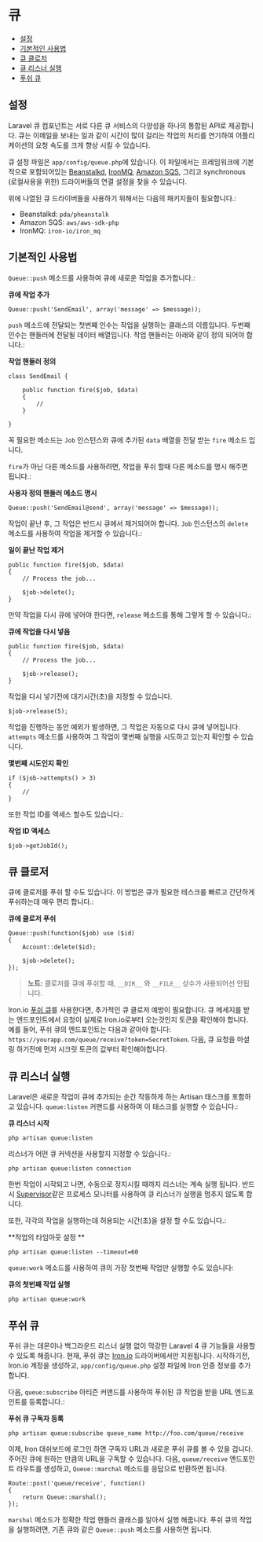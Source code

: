 # 큐

- [설정](#configuration)
- [기본적인 사용법](#basic-usage)
- [큐 클로저](#queueing-closures)
- [큐 리스너 실행](#running-the-queue-listener)
- [푸쉬 큐](#push-queues)

<a name="configuration"></a>
## 설정

Laravel 큐 컴포넌트는 서로 다른 큐 서비스의 다양성을 하나의 통합된 API로 제공합니다. 큐는 이메일을 보내는 일과 같이 시간이 많이 걸리는 작업의 처리를 연기하여 어플리케이션의 요청 속도를 크게 향상 시킬 수 있습니다.

큐 설정 파일은 `app/config/queue.php`에 있습니다. 이 파일에서는 프레임워크에 기본적으로 포함되어있는 [Beanstalkd](http://kr.github.com/beanstalkd), [IronMQ](http://iron.io), [Amazon SQS](http://aws.amazon.com/sqs), 그리고 synchronous (로컬사용을 위한) 드라이버들의 연결 설정을 찾을 수 있습니다.

위에 나열된 큐 드라이버들을 사용하기 위해서는 다음의 패키지들이 필요합니다.:

- Beanstalkd: `pda/pheanstalk`
- Amazon SQS: `aws/aws-sdk-php`
- IronMQ: `iron-io/iron_mq`

<a name="basic-usage"></a>
## 기본적인 사용법

`Queue::push` 메소드를 사용하여 큐에 새로운 작업을 추가합니다.:

**큐에 작업 추가**

    Queue::push('SendEmail', array('message' => $message));

`push` 메소드에 전달되는 첫번째 인수는 작업을 실행하는 클래스의 이름입니다. 두번째 인수는 핸들러에 전달될 데이터 배열입니다. 작업 핸들러는 아래와 같이 정의 되어야 합니다.:

**작업 핸들러 정의**

	class SendEmail {

		public function fire($job, $data)
		{
			//
		}

	}

꼭 필요한 메소드는 `Job` 인스턴스와 큐에 추가된 `data` 배열을 전달 받는 `fire` 메소드 입니다.

`fire`가 아닌 다른 메소드를 사용하려면, 작업을 푸쉬 할때 다른 메소드를 명시 해주면 됩니다.:

**사용자 정의 핸들러 메소드 명시**

	Queue::push('SendEmail@send', array('message' => $message));

작업이 끝난 후, 그 작업은 반드시 큐에서 제거되어야 합니다. `Job` 인스턴스의 `delete` 메소드를 사용하여 작업을 제거할 수 있습니다.:

**일이 끝난 작업 제거**

	public function fire($job, $data)
	{
		// Process the job...

		$job->delete();
	}

만약 작업을 다시 큐에 넣어야 한다면, `release` 메소드를 통해 그렇게 할 수 있습니다.:

**큐에 작업을 다시 넣음**

	public function fire($job, $data)
	{
		// Process the job...

		$job->release();
	}

작업을 다시 넣기전에 대기시간(초)을 지정할 수 있습니다.

	$job->release(5);

작업을 진행하는 동안 예외가 발생하면, 그 작업은 자동으로 다시 큐에 넣어집니다. `attempts` 메소드를 사용하여 그 작업이 몇번째 실행을 시도하고 있는지 확인할 수 있습니다.

**몇번째 시도인지 확인**

	if ($job->attempts() > 3)
	{
		//
	}

또한 작업 ID를 액세스 할수도 있습니다.:

**작업 ID 액세스**

	$job->getJobId();

<a name="queueing-closures"></a>
## 큐 클로저

큐에 클로저를 푸쉬 할 수도 있습니다. 이 방법은 큐가 필요한 테스크를 빠르고 간단하게 푸쉬하는데 매우 편리 합니다.:

**큐에 클로저 푸쉬**

	Queue::push(function($job) use ($id)
	{
		Account::delete($id);

		$job->delete();
	});

> **노트:** 클로저를 큐에 푸쉬할 때, `__DIR__` 와 `__FILE__` 상수가 사용되어선 안됩니다.

Iron.io [푸쉬 큐](#push-queues)를 사용한다면, 추가적인 큐 클로저 예방이 필요합니다. 큐 메세지를 받는 엔드포인트에서 요청이 실제로 Iron.io로부터 오는것인지 토큰을 확인해야 합니다. 예를 들어, 푸쉬 큐의 엔드포인트는 다음과 같아야 합니다: `https://yourapp.com/queue/receive?token=SecretToken`. 다음, 큐 요청을 마셜링 하기전에 먼저 시크릿 토큰의 값부터 확인해야합니다.

<a name="running-the-queue-listener"></a>
## 큐 리스너 실행

Laravel은 새로운 작업이 큐에 추가되는 순간 작동하게 하는 Artisan 태스크를 포함하고 있습니다. `queue:listen` 커맨드를 사용하여 이 태스크를 실행할 수 있습니다.:

**큐 리스너 시작**

	php artisan queue:listen

리스너가 어떤 큐 커넥션을 사용할지 지정할 수 있습니다.:

	php artisan queue:listen connection

한번 작업이 시작되고 나면, 수동으로 정지시킬 때까지 리스너는 계속 실행 됩니다. 반드시 [Supervisor](http://supervisord.org/)같은 프로세스 모니터를 사용하여 큐 리스너가 실행을 멈추지 않도록 합니다.

또한, 각각의 작업을 실행하는데 허용되는 시간(초)을 설정 할 수도 있습니다.:

**작업의 타임아웃 설정 **

	php artisan queue:listen --timeout=60

`queue:work` 메소드를 사용하여 큐의 가장 첫번째 작업만 실행할 수도 있습니다:

**큐의 첫번째 작업 실행**

	php artisan queue:work

<a name="push-queues"></a>
## 푸쉬 큐

푸쉬 큐는 데몬이나 백그라운드 리스너 실행 없이 막강한 Laravel 4 큐 기능들을 사용할 수 있도록 해줍니다. 현재, 푸쉬 큐는 [Iron.io](http://iron.io) 드라이버에서만 지원됩니다. 시작하기전, Iron.io 계정을 생성하고, `app/config/queue.php` 설정 파일에 Iron 인증 정보를 추가합니다.

다음, `queue:subscribe` 아티즌 커맨드를 사용하여 푸쉬된 큐 작업을 받을 URL 엔드포인트를 등록합니다.:

**푸쉬 큐 구독자 등록**

	php artisan queue:subscribe queue_name http://foo.com/queue/receive

이제, Iron 대쉬보드에 로그인 하면 구독자 URL과 새로운 푸쉬 큐를 볼 수 있을 겁니다. 주어진 큐에 원하는 만큼의 URL을 구독할 수 있습니다. 다음, `queue/receive` 엔드포인트 라우트를 생성하고, `Queue::marchal` 메소드를 응답으로 반환하면 됩니다.

	Route::post('queue/receive', function()
	{
		return Queue::marshal();
	});

`marshal` 메소드가 정확한 작업 핸들러 클래스를 알아서 실행 해줍니다. 푸쉬 큐의 작업을 실행하려면, 기존 큐와 같은 `Queue::push` 메소드를 사용하면 됩니다.

